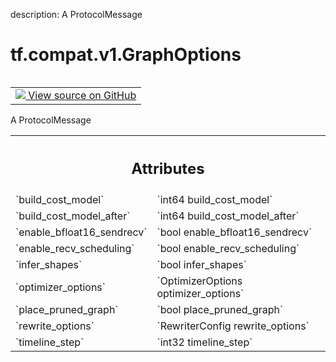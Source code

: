 description: A ProtocolMessage

<div itemscope itemtype="http://developers.google.com/ReferenceObject">
<meta itemprop="name" content="tf.compat.v1.GraphOptions" />
<meta itemprop="path" content="Stable" />
</div>

# tf.compat.v1.GraphOptions

<!-- Insert buttons and diff -->

<table class="tfo-notebook-buttons tfo-api nocontent" align="left">
<td>
  <a target="_blank" href="https://github.com/tensorflow/tensorflow/blob/r2.2/tensorflow/core/protobuf/config.proto">
    <img src="https://www.tensorflow.org/images/GitHub-Mark-32px.png" />
    View source on GitHub
  </a>
</td>
</table>



A ProtocolMessage

<!-- Placeholder for "Used in" -->




<!-- Tabular view -->
 <table class="responsive fixed orange">
<colgroup><col width="214px"><col></colgroup>
<tr><th colspan="2"><h2 class="add-link">Attributes</h2></th></tr>

<tr>
<td>
`build_cost_model`
</td>
<td>
`int64 build_cost_model`
</td>
</tr><tr>
<td>
`build_cost_model_after`
</td>
<td>
`int64 build_cost_model_after`
</td>
</tr><tr>
<td>
`enable_bfloat16_sendrecv`
</td>
<td>
`bool enable_bfloat16_sendrecv`
</td>
</tr><tr>
<td>
`enable_recv_scheduling`
</td>
<td>
`bool enable_recv_scheduling`
</td>
</tr><tr>
<td>
`infer_shapes`
</td>
<td>
`bool infer_shapes`
</td>
</tr><tr>
<td>
`optimizer_options`
</td>
<td>
`OptimizerOptions optimizer_options`
</td>
</tr><tr>
<td>
`place_pruned_graph`
</td>
<td>
`bool place_pruned_graph`
</td>
</tr><tr>
<td>
`rewrite_options`
</td>
<td>
`RewriterConfig rewrite_options`
</td>
</tr><tr>
<td>
`timeline_step`
</td>
<td>
`int32 timeline_step`
</td>
</tr>
</table>




